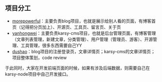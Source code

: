 ## 项目分工

- [morepowerful](https://github.com/morepowerful)：主要负责blog项目，也就是展示给别人看的页面，有博客首页（记得把分页加上）、开源页、工具页、留言页、关于页
- [yanhongwei](https://github.com/yhw601071569)：主要负责karsy-cms项目，也就是后台管理页面，有博客管理（文章列表管理，新建文章，分类管理）、用户管理（管理员、游客）、开源管理、工具管理，很多东西需要自己YY
- [dushao](https://github.com/WisestCoder)：blog项目的注册登录页，文章详情页；karsy-cms的文章详情页；项目整体策划，code review

于此同时，大家在开发前端页面的时候，如果有涉及后端数据，则需要自己在karsy-node项目中自己开发接口。